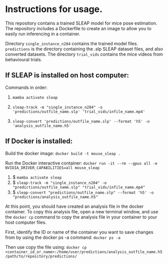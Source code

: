 # Instructions for usage. 

This repository contains a trained SLEAP model for mice pose estimation. The repository includes a Dockerfile to create an image to allow you to easily run inferencing in a container.    

Directory `single_instance_n284` contains the trained model files. `predictions` is the directory containing the .slp SLEAP dataset files, and also converted datasets. The directory `trial_vids` contains the mice videos from behavioural trials.  


## If SLEAP is installed on host computer: 
Commands in order:

1. `mamba activate sleap`

2. `sleap-track -m "single_instance_n284" -o 'predictions/outfile_name.slp' 'trial_vids/infile_name.mp4' `

3. `sleap-convert 'predictions/outfile_name.slp' --format 'h5' -o 'analysis_outfile_name.h5' `

## If Docker is installed:

Build the docker image:
`docker build -t mouse_sleap .`

Run the Docker interactive container: 
`docker run -it --rm --gpus all -e NVIDIA_DRIVER_CAPABILITIES=all mouse_sleap`

1. $ `mamba activate sleap`
2. $ `sleap-track -m "single_instance_n284" -o "predictions/outfile_name.slp" "trial_vids/infile_name.mp4"`
3. $ `sleap-convert "predictions/outfile_name.slp" --format 'h5' -o "predictions/analysis_outfile_name.h5"`

At this point, you should have created an analysis file in the docker container. To copy this analysis file, open a new terminal window, and use the `docker cp` command to copy the analysis file in your container to your host computer files.

First, identify the ID or name of the container you want to save changes from by using the docker ps -a command: `docker ps -a`

Then use copy the file using: 
`docker cp <container_id_or_name>:/home/user/predictions/analysis_outfile_name.h5 /path/to/repository/predictions/`



